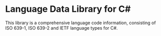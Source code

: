 # Language Data Library for C#
This library is a comprehensive language code information, consisting of ISO 639-1, ISO 639-2 and IETF language types for C#.
